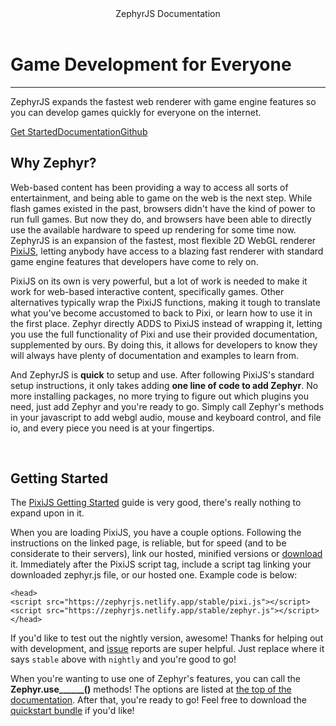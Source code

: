 <header>ZephyrJS Documentation</header><div id="gameShowcase"><div id="showcaseOverlay"><h1>Game Development for Everyone</h1><hr><p>ZephyrJS expands the fastest web renderer with game engine features so you can develop games quickly for
 everyone on the internet.</p><a href="#getting-started" class="button zephyr">Get Started</a><a href="documentation.html" class="button zephyr">Documentation</a><a href="https://github.com/ZephyrJS-Project/ZephyrJS/" class="button">Github</a></div></div><article><h2>Why Zephyr?</h2><p>Web-based content has been providing a way to access all sorts of entertainment, and being able to game on
 the web is the next step. While flash games existed in the past, browsers didn't have the kind of power to
 run full games. But now they do, and browsers have been able to directly use the available hardware to speed
 up rendering for some time now. ZephyrJS is an expansion of the fastest, most flexible 2D WebGL renderer <a
 href="https://github.com/pixijs/pixijs" class="pixi">PixiJS</a>, letting anybody have access to a
 blazing fast renderer with standard game engine features that developers have come to rely on.</p><p>PixiJS on its own is very powerful, but a lot of work is needed to make it work for web-based interactive
 content, specifically games. Other alternatives typically wrap the PixiJS functions, making it tough to
 translate what you've become accustomed to back to Pixi, or learn how to use it in the first place. Zephyr
 directly ADDS to PixiJS instead of wrapping it, letting you use the full functionality of Pixi and use their
 provided documentation, supplemented by ours. By doing this, it allows for developers to know they will
 always have plenty of documentation and examples to learn from.</p><p>And ZephyrJS is <strong>quick</strong> to setup and use. After following PixiJS's standard setup
 instructions, it only takes adding <strong>one line of code to add Zephyr</strong>. No more installing
 packages, no more trying to figure out which plugins you need, just add Zephyr and you're ready to go.
 Simply call Zephyr's methods in your javascript to add webgl audio, mouse and keyboard control, and file io,
 and every piece you need is at your fingertips.</p><br><h2 id="getting-started">Getting Started</h2><p>The <a href="https://pixijs.io/guides/basics/getting-started.html" class="pixi">PixiJS Getting Started</a>
 guide is very good, there's really nothing to expand upon in it.</p><p>When you are loading PixiJS, you have a couple options. Following the instructions on the linked page, is
 reliable, but for speed (and to be considerate to their servers), link our hosted, minified versions or <a
 href="https://github.com/ZephyrJS-Project/ZephyrJS/releases">download</a> it. Immediately after the
 PixiJS script tag, include a script tag linking your downloaded zephyr.js file, or our hosted one. Example
 code is below:</p><code>&lt;head&gt;<br>&lt;script src="https://zephyrjs.netlify.app/stable/pixi.js"&gt;&lt;/script&gt;<br><span class="zephyr">&lt;script src="https://zephyrjs.netlify.app/stable/zephyr.js"&gt;&lt;/script&gt;</span><br>&lt;/head&gt;</code><p>If you'd like to test out the nightly version, awesome! Thanks for helping out with development, and <a
 href="https://github.com/ZephyrJS-Project/ZephyrJS/issues">issue</a> reports are super helpful. Just
 replace where it says <code>stable</code> above with <code>nightly</code> and you're good to go!</p><p>When you're wanting to use one of Zephyr's features, you can call the <strong>Zephyr.use______()</strong>
 methods! The options
 are listed at <a href="documentation.html">the top of the documentation</a>. After that, you're ready to go!
 Feel free to download the <a
 href="https://github.com/ZephyrJS-Project/ZephyrJS/raw/main/quickstart/bundle.zip">quickstart bundle</a>
 if you'd like!</p></article>
